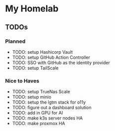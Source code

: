 # My Homelab

## TODOs

### Planned
- TODO: setup Hashicorp Vault
- TODO: setup GitHub Action Controller
- TODO: SSO with GitHub as the identity provider
- TODO: setup TailScale

### Nice to Haves
- TODO: setup TrueNas Scale
- TODO: setup minio
- TODO: setup the lgtm stack for o11y
- TODO: figure out a dashboard solution
- TODO: add in GPU for AI
- TODO: make k3s server nodes HA
- TODO: make proxmox HA
